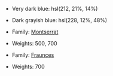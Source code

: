 - Very dark blue: hsl(212, 21%, 14%)
- Dark grayish blue: hsl(228, 12%, 48%)

- Family: [Montserrat](https://fonts.google.com/specimen/Montserrat)
- Weights: 500, 700

- Family: [Fraunces](https://fonts.google.com/specimen/Fraunces)
- Weights: 700
